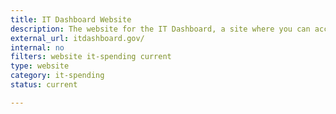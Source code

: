 ```yaml
---
title: IT Dashboard Website
description: The website for the IT Dashboard, a site where you can access the same tools and analysis that the government uses to oversee the performance of Federal IT investments.
external_url: itdashboard.gov/
internal: no
filters: website it-spending current
type: website
category: it-spending
status: current

---
```

